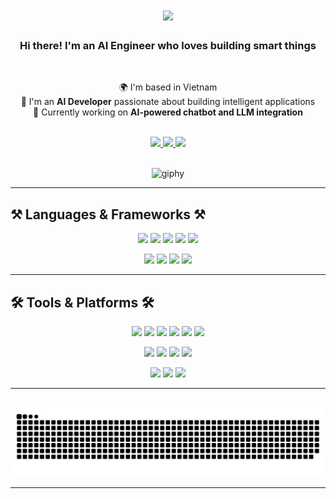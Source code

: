 
<!-- 👋 Hi, I’m @HoaiSang -->


<h1 align="center">
  <img src="https://readme-typing-svg.herokuapp.com/?font=Righteous&size=35&center=true&vCenter=true&width=500&height=70&duration=4000&lines=Hi+There!+👋;+I'm+Vo+Hoai+Sang!;" />
</h1>

<h3 align="center">Hi there! I'm an AI Engineer who loves building smart things</h3>

<br/>

<div align="center">

🌍 I'm based in Vietnam  
🧠 I'm an **AI Developer** passionate about building intelligent applications    
🚀 Currently working on **AI-powered chatbot and LLM integration**  

</div>

<br/>

<div align="center"> 
  <a href="">
    <img src="https://img.shields.io/badge/Gmail-333333?style=for-the-badge&logo=gmail&logoColor=red" />
  </a>
  <a href="" target="_blank">
    <img src="https://img.shields.io/badge/LinkedIn-0077B5?style=for-the-badge&logo=linkedin&logoColor=white" />
  </a>
  <a href="" target="_blank">
    <img src="https://img.shields.io/badge/Portfolio-FF5722?style=for-the-badge&logo=todoist&logoColor=white" />
  </a>
</div>

<br/>

<p align="center">
  <img src="https://github.com/thanhtin4401/thanhtin4401/assets/85281544/a65ececb-7042-4a69-b9a6-71381c48b003" alt="giphy" />
</p>

---

## ⚒️ Languages & Frameworks ⚒️

<p align="center">
  <img src="https://img.shields.io/badge/PYTHON-3776AB?style=for-the-badge&logo=python&logoColor=white" />
  <img src="https://img.shields.io/badge/PANDAS-150458?style=for-the-badge&logo=pandas&logoColor=white" />
  <img src="https://img.shields.io/badge/NUMPY-013243?style=for-the-badge&logo=numpy&logoColor=white" />
  <img src="https://img.shields.io/badge/MATPLOTLIB-ffffff?style=for-the-badge&logo=matplotlib&logoColor=black" />
  <img src="https://img.shields.io/badge/SCIKIT--LEARN-F7931E?style=for-the-badge&logo=scikit-learn&logoColor=white" />
</p>

<p align="center">
  <img src="https://img.shields.io/badge/PYTORCH-EE4C2C?style=for-the-badge&logo=pytorch&logoColor=white" />
  <img src="https://img.shields.io/badge/TENSORFLOW-FF6F00?style=for-the-badge&logo=tensorflow&logoColor=white" />
  <img src="https://img.shields.io/badge/KERAS-D00000?style=for-the-badge&logo=keras&logoColor=white" />
  <img src="https://img.shields.io/badge/GO-00ADD8?style=for-the-badge&logo=go&logoColor=white" />
</p>

---

## 🛠️ Tools & Platforms 🛠️

<p align="center">
  <img src="https://img.shields.io/badge/GIT-F05032?style=for-the-badge&logo=git&logoColor=white" />
  <img src="https://img.shields.io/badge/BITBUCKET-0052CC?style=for-the-badge&logo=bitbucket&logoColor=white" />
  <img src="https://img.shields.io/badge/GITHUB-181717?style=for-the-badge&logo=github&logoColor=white" />
  <img src="https://img.shields.io/badge/DOCKER-2496ED?style=for-the-badge&logo=docker&logoColor=white" />
  <img src="https://img.shields.io/badge/KUBERNETES-326CE5?style=for-the-badge&logo=kubernetes&logoColor=white" />
  <img src="https://img.shields.io/badge/LINUX-FCC624?style=for-the-badge&logo=linux&logoColor=black" />
</p>

<p align="center">
  <img src="https://img.shields.io/badge/VISUAL%20STUDIO%20CODE-007ACC?style=for-the-badge&logo=visual-studio-code&logoColor=white" />
  <img src="https://img.shields.io/badge/COLAB-F9AB00?style=for-the-badge&logo=googlecolab&logoColor=black" />
  <img src="https://img.shields.io/badge/KAGGLE-20BEFF?style=for-the-badge&logo=kaggle&logoColor=white" />
  <img src="https://img.shields.io/badge/WEIGHTS%20%26%20BIASES-FFBE00?style=for-the-badge&logo=weightsandbiases&logoColor=black" />
</p>

<p align="center">
  <img src="https://img.shields.io/badge/AMAZON%20AWS-FF9900?style=for-the-badge&logo=amazonaws&logoColor=white" />
  <img src="https://img.shields.io/badge/POSTGRESQL-4169E1?style=for-the-badge&logo=postgresql&logoColor=white" />
  <img src="https://img.shields.io/badge/MONGODB-47A248?style=for-the-badge&logo=mongodb&logoColor=white" />
</p>

---

<br/>

<div align="center">
  <img alt="snake eating my contributions" src="https://raw.githubusercontent.com/salesp07/salesp07/output/github-contribution-grid-snake.svg" />
</div>

---
